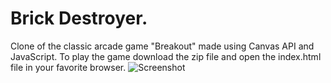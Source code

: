 # Brick Destroyer.
Clone of the classic arcade game "Breakout" made using Canvas API and JavaScript.
To play the game download the zip file and open the index.html file in your favorite browser. 
![Screenshot](http://s20.postimg.org/rv8sa3qd9/Break_Game_Clone_screenshot.png "Screenshot of project")

